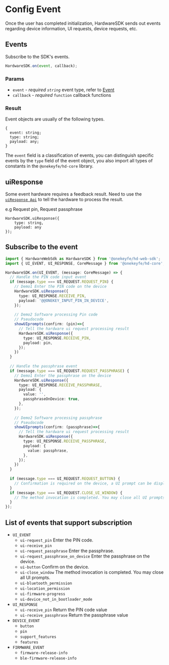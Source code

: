 # Config Event

Once the user has completed initialization, HardwareSDK sends out events regarding device information, UI requests, device requests, etc.

## Events

Subscribe to the SDK's events.

```typescript
HardwareSDK.on(event, callback);
```

### Params

* `event` - _required `string`_ event type, refer to [Event](config-event.md#list-of-events-that-support-subscription)
* `callback` - _required_ `function` callback functions

### Result

Event objects are usually of the following types.

```
{
  event: string;
  type: string;
  payload: any;
}
```

The `event` field is a classification of events, you can distinguish specific events by the `type` field of the event object, you also import all types of constants in the `@onekeyfe/hd-core` library.

## uiResponse

Some event hardware requires a feedback result. Need to use the [`uiResponse Api`](api-reference/basic-api/response-ui-event.md) to tell the hardware to process the result.

e.g Request pin, Request passphrase

```
HardwareSDK.uiResponse({
    type: string,
    payload: any
});
```

## Subscribe to the event

```typescript
import { HardwareWebSdk as HardwareSDK } from '@onekeyfe/hd-web-sdk';
import { UI_EVENT, UI_RESPONSE, CoreMessage } from '@onekeyfe/hd-core';

HardwareSDK.on(UI_EVENT, (message: CoreMessage) => {
  // Handle the PIN code input event
  if (message.type === UI_REQUEST.REQUEST_PIN) {
    // Demo1 Enter the PIN code on the device
    HardwareSDK.uiResponse({
      type: UI_RESPONSE.RECEIVE_PIN,
      payload: '@@ONEKEY_INPUT_PIN_IN_DEVICE',
    });
    
    // Demo2 Software processing Pin code
    // Pseudocode
    showUIprompts(confirm: (pin)=>{
      // Tell the hardware ui request processing result
      HardwareSDK.uiResponse({
        type: UI_RESPONSE.RECEIVE_PIN,
        payload: pin,
      });
    })
  }
  
  // Handle the passphrase event
  if (message.type === UI_REQUEST.REQUEST_PASSPHRASE) {
    // Demo1 Enter the passphrase on the device
    HardwareSDK.uiResponse({
      type: UI_RESPONSE.RECEIVE_PASSPHRASE,
      payload: {
        value: '',
        passphraseOnDevice: true,
      },
    });
    
    // Demo2 Software processing passphrase
    // Pseudocode
    showUIprompts(confirm: (passphrase)=>{
      // Tell the hardware ui request processing result
      HardwareSDK.uiResponse({
        type: UI_RESPONSE.RECEIVE_PASSPHRASE,
        payload: {
          value: passphrase,
        },
      });
    })
  }
  
  if (message.type === UI_REQUEST.REQUEST_BUTTON) {
    // Confirmation is required on the device, a UI prompt can be displayed
  }
  if (message.type === UI_REQUEST.CLOSE_UI_WINDOW) {
    // The method invocation is completed. You may close all UI prompts.
  }
});
```

## List of events that support subscription

* `UI_EVENT`
  * `ui-request_pin` Enter the PIN code.
  * `ui-receive_pin`
  * `ui-request_passphrase` Enter the passphrase.
  * `ui-request_passphrase_on_device` Enter the passphrase on the device.
  * `ui-button` Confirm on the device.
  * `ui-close_window` The method invocation is completed. You may close all UI prompts.
  * `ui-bluetooth_permission`
  * `ui-location_permission`
  * `ui-firmware-progress`
  * `ui-device_not_in_bootloader_mode`
* `UI_RESPONSE`
  * `ui-receive_pin` Return the PIN code value
  * `ui-receive_passphrase` Return the passphrase value
* `DEVICE_EVENT`
  * `button`
  * `pin`
  * `support_features`
  * `features`
* `FIRMWARE_EVENT`
  * `firmware-release-info`
  * `ble-firmware-release-info`
